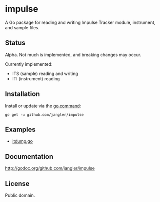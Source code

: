 impulse
=======
A Go package for reading and writing Impulse Tracker module, instrument, and
sample files.

Status
------
Alpha. Not much is implemented, and breaking changes may occur.

Currently implemented:

- ITS (sample) reading and writing
- ITI (instrument) reading

Installation
------------
Install or update via the [go command](http://golang.org/cmd/go/):

	go get -u github.com/jangler/impulse

Examples
--------
- [itdump.go](https://github.com/jangler/tools/blob/master/itdump/itdump.go)

Documentation
-------------
<http://godoc.org/github.com/jangler/impulse>

License
-------
Public domain.
